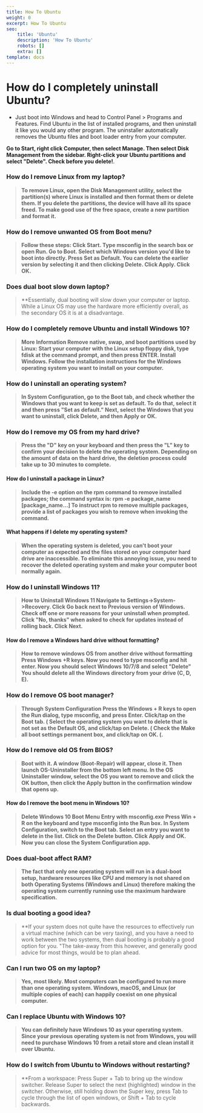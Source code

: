 ```yaml
---
title: How To Ubuntu
weight: 0
excerpt: How To Ubuntu
seo:
    title: 'Ubuntu'
    description: 'How To Ubuntu'
    robots: []
    extra: []
template: docs
---
```


# How do I completely uninstall Ubuntu?

- Just boot into Windows and head to Control Panel > Programs and Features. Find Ubuntu in the list of installed programs, and then uninstall it like you would any other program. The uninstaller automatically removes the Ubuntu files and boot loader entry from your computer.

**Go to Start, right click Computer, then select Manage. Then select Disk Management from the sidebar. Right-click your Ubuntu partitions and select "Delete". Check before you delete!**.


### How do I remove Linux from my laptop?

> **To remove Linux, open the Disk Management utility, select the partition(s) where Linux is installed and then format them or delete them. If you delete the partitions, the device will have all its space freed. To make good use of the free space, create a new partition and format it.**

### How do I remove unwanted OS from Boot menu?

> **Follow these steps: Click Start. Type msconfig in the search box or open Run. Go to Boot. Select which Windows version you'd like to boot into directly. Press Set as Default. You can delete the earlier version by selecting it and then clicking Delete. Click Apply. Click OK.**

### Does dual boot slow down laptop?

> **Essentially, dual booting will slow down your computer or laptop. While a Linux OS may use the hardware more efficiently overall, as the secondary OS it is at a disadvantage.


### How do I completely remove Ubuntu and install Windows 10?

> **More Information Remove native, swap, and boot partitions used by Linux: Start your computer with the Linux setup floppy disk, type fdisk at the command prompt, and then press ENTER. Install Windows. Follow the installation instructions for the Windows operating system you want to install on your computer.**

### How do I uninstall an operating system?

> **In System Configuration, go to the Boot tab, and check whether the Windows that you want to keep is set as default. To do that, select it and then press "Set as default." Next, select the Windows that you want to uninstall, click Delete, and then Apply or OK.**

### How do I remove my OS from my hard drive?

> **Press the "D" key on your keyboard and then press the "L" key to confirm your decision to delete the operating system. Depending on the amount of data on the hard drive, the deletion process could take up to 30 minutes to complete.**



#### How do I uninstall a package in Linux?

> **Include the -e option on the rpm command to remove installed packages; the command syntax is: rpm -e package\_name \[package\_name…\] To instruct rpm to remove multiple packages, provide a list of packages you wish to remove when invoking the command.**

#### What happens if I delete my operating system?

> **When the operating system is deleted, you can't boot your computer as expected and the files stored on your computer hard drive are inaccessible. To eliminate this annoying issue, you need to recover the deleted operating system and make your computer boot normally again.**

### How do I uninstall Windows 11?

> **How to Uninstall Windows 11 Navigate to Settings->System->Recovery. Click Go back next to Previous version of Windows. Check off one or more reasons for your uninstall when prompted. Click "No, thanks" when asked to check for updates instead of rolling back. Click Next.**



#### How do I remove a Windows hard drive without formatting?

> **How to remove windows OS from another drive without formatting Press Windows +R keys. Now you need to type msconfig and hit enter. Now you should select Windows 10/7/8 and select "Delete" You should delete all the Windows directory from your drive (C, D, E).**

### How do I remove OS boot manager?

> **Through System Configuration Press the Windows + R keys to open the Run dialog, type msconfig, and press Enter. Click/tap on the Boot tab. ( Select the operating system you want to delete that is not set as the Default OS, and click/tap on Delete. ( Check the Make all boot settings permanent box, and click/tap on OK. (.**

### How do I remove old OS from BIOS?

> **Boot with it. A window (Boot-Repair) will appear, close it. Then launch OS-Uninstaller from the bottom left menu. In the OS Uninstaller window, select the OS you want to remove and click the OK button, then click the Apply button in the confirmation window that opens up.**



#### How do I remove the boot menu in Windows 10?

> **Delete Windows 10 Boot Menu Entry with msconfig.exe Press Win + R on the keyboard and type msconfig into the Run box. In System Configuration, switch to the Boot tab. Select an entry you want to delete in the list. Click on the Delete button. Click Apply and OK. Now you can close the System Configuration app.**

### Does dual-boot affect RAM?

> **The fact that only one operating system will run in a dual-boot setup, hardware resources like CPU and memory is not shared on both Operating Systems (Windows and Linux) therefore making the operating system currently running use the maximum hardware specification.**

### Is dual booting a good idea?

> **If your system does not quite have the resources to effectively run a virtual machine (which can be very taxing), and you have a need to work between the two systems, then dual booting is probably a good option for you. "The take-away from this however, and generally good advice for most things, would be to plan ahead.


### Can I run two OS on my laptop?

> **Yes, most likely. Most computers can be configured to run more than one operating system. Windows, macOS, and Linux (or multiple copies of each) can happily coexist on one physical computer.**

### Can I replace Ubuntu with Windows 10?

> **You can definitely have Windows 10 as your operating system. Since your previous operating system is not from Windows, you will need to purchase Windows 10 from a retail store and clean install it over Ubuntu.**

### How do I switch from Ubuntu to Windows without restarting?

> **From a workspace: Press Super + Tab to bring up the window switcher. Release Super to select the next (highlighted) window in the switcher. Otherwise, still holding down the Super key, press Tab to cycle through the list of open windows, or Shift + Tab to cycle backwards.
